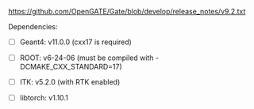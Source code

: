 https://github.com/OpenGATE/Gate/blob/develop/release_notes/v9.2.txt

Dependencies:
- [ ] Geant4: v11.0.0 (cxx17 is required)
- [ ] ROOT: v6-24-06 (must be compiled with -DCMAKE_CXX_STANDARD=17)
- [ ] ITK: v5.2.0 (with RTK enabled)
- [ ] libtorch: v1.10.1



